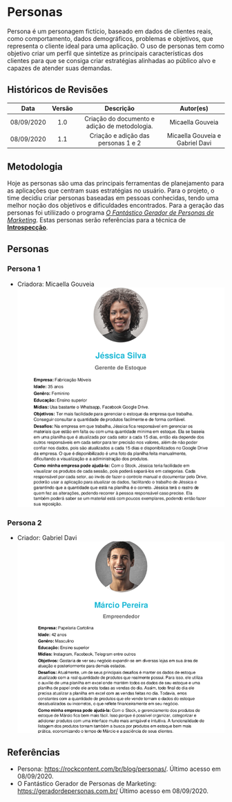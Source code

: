 # Personas

Persona é um personagem fictício, baseado em dados de clientes reais, como comportamento, dados demográficos, problemas e objetivos, que representa o cliente ideal para uma aplicação. O uso de personas tem como objetivo criar um perfil que sintetize as principais características dos clientes para que se consiga criar estratégias alinhadas ao público alvo e capazes de atender suas demandas.

## Históricos de Revisões

|    Data    | Versão |                          Descrição                           |  Autor(es)   |
| :--------: | :----: | :----------------------------------------------------------: | :----------: |
| 08/09/2020 |  1.0   | Criação do documento e adição de metodologia. | Micaella Gouveia |
| 08/09/2020 |  1.1   | Criação e adição das personas 1 e 2 | Micaella Gouveia e Gabriel Davi |

## Metodologia
Hoje as personas são uma das principais ferramentas de planejamento para as aplicações que centram suas estratégias no usuário. Para o projeto, o time decidiu criar personas baseadas em pessoas conhecidas, tendo uma melhor noção dos objetivos e dificuldades encontrados. Para a geração das personas foi utiliizado o programa [*O Fantástico Gerador de Personas de Marketing*](https://geradordepersonas.com.br/).
Estas personas serão referências para a técnica de [**Introspecção**](Elicitation/Introspeccao.md).

## Personas

### Persona 1
* Criadora: Micaella Gouveia
![persona 1](../assets/img/personas/persona1.png)

### Persona 2
* Criador: Gabriel Davi
![persona 2](../assets/img/personas/persona2.png)



## Referências
* Persona: <https://rockcontent.com/br/blog/personas/>. Último acesso em 08/09/2020.
* O Fantástico Gerador de Personas de Marketing: <https://geradordepersonas.com.br/> Último acesso em 08/09/2020.